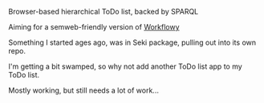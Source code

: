 Browser-based hierarchical ToDo list, backed by SPARQL

Aiming for a semweb-friendly version of [Workflowy](https://workflowy.com)

Something I started ages ago, was in Seki package, pulling out into its own repo.

I'm getting a bit swamped, so why not add another ToDo list app to my ToDo list.

Mostly working, but still needs a lot of work...
